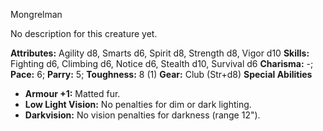 Mongrelman

No description for this creature yet.

**Attributes:** Agility d8, Smarts d6, Spirit d8, Strength d8, Vigor
d10
**Skills:** Fighting d6, Climbing d6, Notice d6, Stealth d10, Survival
d6
**Charisma:** -; **Pace:** 6; **Parry:** 5; **Toughness:** 8 (1)
**Gear:** Club (Str+d8)
**Special Abilities**
- **Armour +1:** Matted fur.
- **Low Light Vision:** No penalties for dim or dark lighting.
- **Darkvision:** No vision penalties for darkness (range 12").

